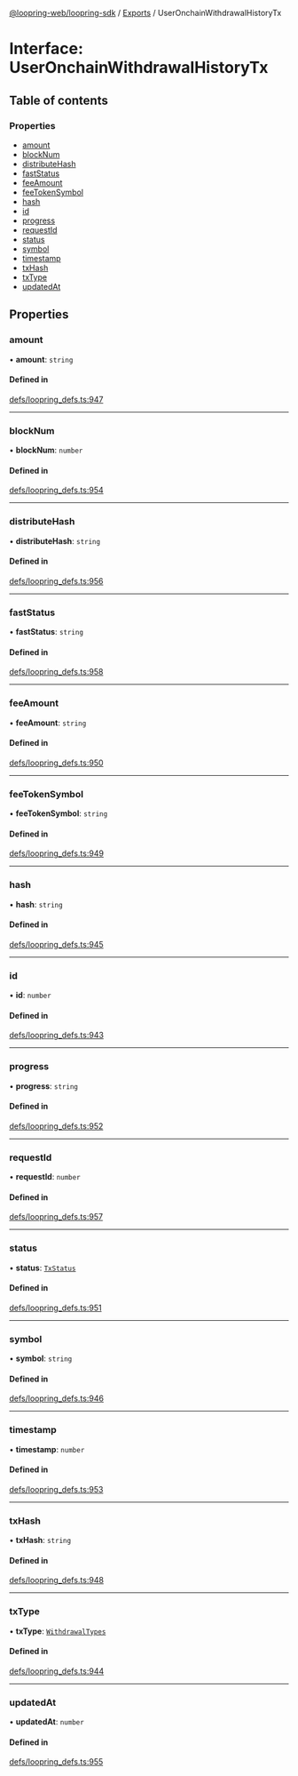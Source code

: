 [@loopring-web/loopring-sdk](../README.md) / [Exports](../modules.md) / UserOnchainWithdrawalHistoryTx

# Interface: UserOnchainWithdrawalHistoryTx

## Table of contents

### Properties

- [amount](UserOnchainWithdrawalHistoryTx.md#amount)
- [blockNum](UserOnchainWithdrawalHistoryTx.md#blocknum)
- [distributeHash](UserOnchainWithdrawalHistoryTx.md#distributehash)
- [fastStatus](UserOnchainWithdrawalHistoryTx.md#faststatus)
- [feeAmount](UserOnchainWithdrawalHistoryTx.md#feeamount)
- [feeTokenSymbol](UserOnchainWithdrawalHistoryTx.md#feetokensymbol)
- [hash](UserOnchainWithdrawalHistoryTx.md#hash)
- [id](UserOnchainWithdrawalHistoryTx.md#id)
- [progress](UserOnchainWithdrawalHistoryTx.md#progress)
- [requestId](UserOnchainWithdrawalHistoryTx.md#requestid)
- [status](UserOnchainWithdrawalHistoryTx.md#status)
- [symbol](UserOnchainWithdrawalHistoryTx.md#symbol)
- [timestamp](UserOnchainWithdrawalHistoryTx.md#timestamp)
- [txHash](UserOnchainWithdrawalHistoryTx.md#txhash)
- [txType](UserOnchainWithdrawalHistoryTx.md#txtype)
- [updatedAt](UserOnchainWithdrawalHistoryTx.md#updatedat)

## Properties

### amount

• **amount**: `string`

#### Defined in

[defs/loopring_defs.ts:947](https://github.com/Loopring/loopring_sdk/blob/ee2acc4/src/defs/loopring_defs.ts#L947)

___

### blockNum

• **blockNum**: `number`

#### Defined in

[defs/loopring_defs.ts:954](https://github.com/Loopring/loopring_sdk/blob/ee2acc4/src/defs/loopring_defs.ts#L954)

___

### distributeHash

• **distributeHash**: `string`

#### Defined in

[defs/loopring_defs.ts:956](https://github.com/Loopring/loopring_sdk/blob/ee2acc4/src/defs/loopring_defs.ts#L956)

___

### fastStatus

• **fastStatus**: `string`

#### Defined in

[defs/loopring_defs.ts:958](https://github.com/Loopring/loopring_sdk/blob/ee2acc4/src/defs/loopring_defs.ts#L958)

___

### feeAmount

• **feeAmount**: `string`

#### Defined in

[defs/loopring_defs.ts:950](https://github.com/Loopring/loopring_sdk/blob/ee2acc4/src/defs/loopring_defs.ts#L950)

___

### feeTokenSymbol

• **feeTokenSymbol**: `string`

#### Defined in

[defs/loopring_defs.ts:949](https://github.com/Loopring/loopring_sdk/blob/ee2acc4/src/defs/loopring_defs.ts#L949)

___

### hash

• **hash**: `string`

#### Defined in

[defs/loopring_defs.ts:945](https://github.com/Loopring/loopring_sdk/blob/ee2acc4/src/defs/loopring_defs.ts#L945)

___

### id

• **id**: `number`

#### Defined in

[defs/loopring_defs.ts:943](https://github.com/Loopring/loopring_sdk/blob/ee2acc4/src/defs/loopring_defs.ts#L943)

___

### progress

• **progress**: `string`

#### Defined in

[defs/loopring_defs.ts:952](https://github.com/Loopring/loopring_sdk/blob/ee2acc4/src/defs/loopring_defs.ts#L952)

___

### requestId

• **requestId**: `number`

#### Defined in

[defs/loopring_defs.ts:957](https://github.com/Loopring/loopring_sdk/blob/ee2acc4/src/defs/loopring_defs.ts#L957)

___

### status

• **status**: [`TxStatus`](../enums/TxStatus.md)

#### Defined in

[defs/loopring_defs.ts:951](https://github.com/Loopring/loopring_sdk/blob/ee2acc4/src/defs/loopring_defs.ts#L951)

___

### symbol

• **symbol**: `string`

#### Defined in

[defs/loopring_defs.ts:946](https://github.com/Loopring/loopring_sdk/blob/ee2acc4/src/defs/loopring_defs.ts#L946)

___

### timestamp

• **timestamp**: `number`

#### Defined in

[defs/loopring_defs.ts:953](https://github.com/Loopring/loopring_sdk/blob/ee2acc4/src/defs/loopring_defs.ts#L953)

___

### txHash

• **txHash**: `string`

#### Defined in

[defs/loopring_defs.ts:948](https://github.com/Loopring/loopring_sdk/blob/ee2acc4/src/defs/loopring_defs.ts#L948)

___

### txType

• **txType**: [`WithdrawalTypes`](../enums/WithdrawalTypes.md)

#### Defined in

[defs/loopring_defs.ts:944](https://github.com/Loopring/loopring_sdk/blob/ee2acc4/src/defs/loopring_defs.ts#L944)

___

### updatedAt

• **updatedAt**: `number`

#### Defined in

[defs/loopring_defs.ts:955](https://github.com/Loopring/loopring_sdk/blob/ee2acc4/src/defs/loopring_defs.ts#L955)
